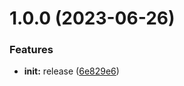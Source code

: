 # 1.0.0 (2023-06-26)


### Features

* **init:** release ([6e829e6](https://github.com/ventsislavnikolov/next-boilerplate/commit/6e829e699a567e653436fc4a30e5c4e5ab5c616e))

